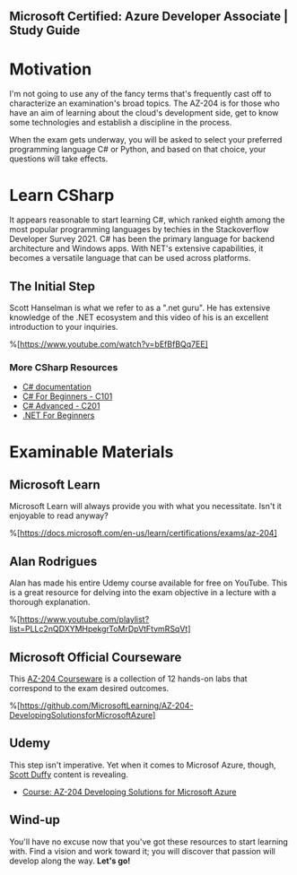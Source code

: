 ## Microsoft Certified: Azure Developer Associate | Study Guide

# Motivation
I'm not going to use any of the fancy terms that's frequently cast off to characterize an examination's broad topics. The AZ-204 is for those who have an aim of learning about the cloud's development side, get to know some technologies and establish a discipline in the process.


When the exam gets underway, you will be asked to select your preferred programming language C# or Python, and based on that choice, your questions will take effects.




# Learn CSharp

It appears reasonable to start learning C#, which ranked eighth among the most popular programming languages by techies in the Stackoverflow Developer Survey 2021. C# has been the primary language for backend architecture and Windows apps. With NET's extensive capabilities, it becomes a versatile language that can be used across platforms.

## The Initial Step
Scott Hanselman is what we refer to as a ".net guru". He has extensive knowledge of the .NET ecosystem and this video of his is an excellent introduction to your inquiries.

%[https://www.youtube.com/watch?v=bEfBfBQq7EE]

### More CSharp Resources
- [C# documentation](https://docs.microsoft.com/en-us/dotnet/csharp/)
- [C# For Beginners - C101](https://www.youtube.com/playlist?list=PLdo4fOcmZ0oVxKLQCHpiUWun7vlJJvUiN)
- [C# Advanced - C201](https://www.youtube.com/playlist?list=PLdo4fOcmZ0oXzJ3FC-ApBes-0klFN9kr9)
- [.NET For Beginners](https://www.youtube.com/playlist?list=PLdo4fOcmZ0oWoazjhXQzBKMrFuArxpW80)


# Examinable Materials

## Microsoft Learn
Microsoft Learn will always provide you with what you necessitate. Isn't it enjoyable to read anyway?

%[https://docs.microsoft.com/en-us/learn/certifications/exams/az-204]


## Alan Rodrigues
Alan has made his entire Udemy course available for free on YouTube. This is a great resource for delving into the exam objective in a lecture with a thorough explanation.

%[https://www.youtube.com/playlist?list=PLLc2nQDXYMHpekgrToMrDpVtFtvmRSqVt]


##  Microsoft Official Courseware
This [AZ-204 Courseware](https://microsoftlearning.github.io/AZ-204-DevelopingSolutionsforMicrosoftAzure/) is a collection of 12 hands-on labs that correspond to the exam desired outcomes.

%[https://github.com/MicrosoftLearning/AZ-204-DevelopingSolutionsforMicrosoftAzure]


## Udemy
This step isn't imperative. Yet when it comes to Microsof Azure, though, [Scott Duffy](https://www.udemy.com/user/scottduffy2/) content is revealing.

- [Course: AZ-204 Developing Solutions for Microsoft Azure ](https://www.udemy.com/course/70532-azure)




## Wind-up
You'll have no excuse now that you've got these resources to start learning with. Find a vision and work toward it; you will discover that passion will develop along the way. **Let's go!**














